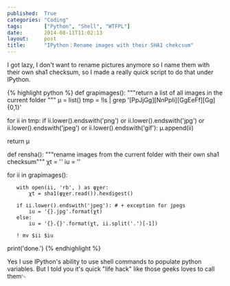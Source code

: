 ```yaml
---
published:  True
categories: "Coding"
tags:       ["Python", "Shell", "WTFPL"]
date:       2014-08-11T11:02:13
layout:     post
title:      "IPython：Rename images with their SHA1 chekcsum"
---
```


I got lazy, I don't want to rename pictures anymore so I name them with their own sha1 checksum, so I made a really quick script to do that under IPython.

{% highlight python %}
def grapimages():
   """return a list of all images in the current folder """
   μ = list()
   tmp = !ls | grep '[PpJjGg][NnPpIi][GgEeFf][Gg]\{0,1\}'

   for ii in tmp:
       if ii.lower().endswith('png') or ii.lower().endswith('jpg') or ii.lower().endswith('jpeg') or ii.lower().endswith('gif'):
           μ.append(ii)

   return μ

def rensha():
   """rename images from the current folder with their own sha1 checksum"""
   χt = ''
   iu = ''

   for ii in grapimages():

       with open(ii, 'rb', ) as φχer:
           χt = sha1(φχer.read()).hexdigest()

       if ii.lower().endswith('jpeg'): # + exception for jpegs
           iu = '{}.jpg'.format(χt)
       else:
           iu = '{}.{}'.format(χt, ii.split('.')[-1])

       ! mv $ii $iu
   print('done.')
{% endhighlight %}

Yes I use IPython's ability to use shell commands to populate python variables. But I told you it's quick "life hack" like those geeks loves to call them␄
